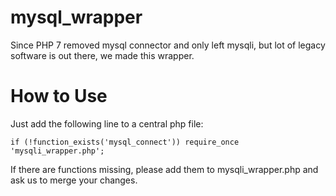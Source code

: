 # mysql_wrapper
Since PHP 7 removed mysql connector and only left mysqli, but lot of legacy software is out there, we made this wrapper.

# How to Use
Just add the following line to a central php file:

`if (!function_exists('mysql_connect')) require_once 'mysqli_wrapper.php';`

If there are functions missing, please add them to mysqli_wrapper.php and ask us to merge your changes.
